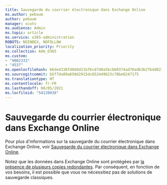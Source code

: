 ```yaml
---
title: Sauvegarde du courrier électronique dans Exchange Online
ms.author: pebaum
author: pebaum
manager: scotv
ms.audience: Admin
ms.topic: article
ms.service: o365-administration
ROBOTS: NOINDEX, NOFOLLOW
localization_priority: Priority
ms.collection: Adm_O365
ms.custom:
- "9002333"
- "4537"
ms.openlocfilehash: 66de4338fd0ddd21bf6cd7d0a5bcb60374ad70adb3b27bdd021dbec8a7f163a6
ms.sourcegitcommit: b5f7da89a650d2915dc652449623c78be6247175
ms.translationtype: HT
ms.contentlocale: fr-FR
ms.lasthandoff: 08/05/2021
ms.locfileid: "54120038"
---
```

# <a name="backing-up-email-in-exchange-online"></a>Sauvegarde du courrier électronique dans Exchange Online

Pour plus d’informations sur la sauvegarde du courrier électronique dans Exchange Online, voir [Sauvegarde du courrier électronique dans Exchange Online](https://docs.microsoft.com/exchange/back-up-email).

Notez que les données dans Exchange Online sont protégées par [la présence de plusieurs copies redondantes](https://docs.microsoft.com/office365/servicedescriptions/exchange-online-service-description/high-availability-and-business-continuity). Par conséquent, en fonction de vos besoins, il est possible que vous ne nécessitiez pas de solutions de sauvegarde classiques.
